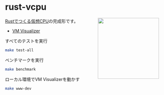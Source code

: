 # rust-vcpu

<a href="https://zenn.dev/kkent030315/books/ac3bea5f1434f5"> <img align="right" width="200"  src="https://res.cloudinary.com/zenn/image/fetch/s--9ZJwU7Ro--/c_fill%2Cf_jpg%2Cfl_progressive%2Ch_700%2Cq_90%2Cw_500/https://storage.googleapis.com/zenn-user-upload/book_cover/6824b3afbb.png"> </a>

[Rustでつくる仮想CPU](https://zenn.dev/kkent030315/books/ac3bea5f1434f5)の完成形です。

- [VM Visualizer](https://vm-pi.vercel.app)

すべてのテストを実行

```bash
make test-all
```

ベンチマークを実行

```bash
make benchmark
```

ローカル環境でVM Visualizerを動かす

```bash
make www-dev
```
